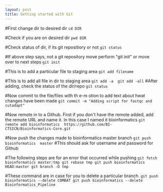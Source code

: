 ```yaml
---
layout: post
title: Getting started with Git
---
```


#First change dir to desired dir
`cd DIR`

#Check if you are on desired dir
`pwd DIR`

#Check status of dir, if its git repositiory or not
`git status`

#If above step says, not a git repository move perform "git init" or move over to next steps
`git init`

#This is to add a particular file to staging area
`git add filename`

#This is to add all file in dir to staging area
`git add -a 
git add -all`
#After adding, check the status of the dir/repo
`git status`

#Now commit to the file/files with th e-m otion to add text about hwat changes have been made
`git commit -m "Adding script for fastqc and cutadapt"`

#Now remote in to a Github. First if you don't have the remote added, add the remote URL and name it. In this case I named it bioinformatics
`git remote add bioinformatics  https://github.com/BI-CTSICN/Bioinformatics-Core.git`

#Now push the changes made to bioinformatics master branch
`git push bioinformatics  master`
#This should ask for username and password for Github

#The following steps are for an error that occurred while pushing
`git fetch bioinformatics master:tmp
git rebase tmp
git push bioinformatics HEAD:master
git branch -D tmp`

#These command are in case for you to delete a particular branch.
`git push bioinformatics --delete COMBAT
git push bioinformatics --delete Bioinformatics_Pipeline`
